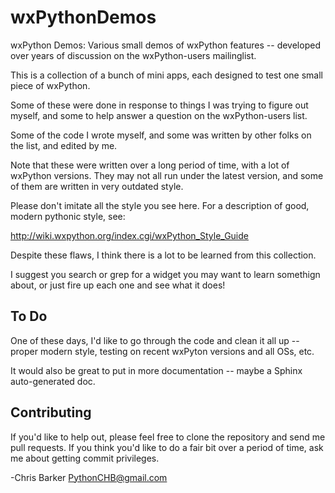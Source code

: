 wxPythonDemos
=============

wxPython Demos: Various small demos of wxPython features -- developed over years of discussion on the wxPython-users mailinglist.

This is a collection of a bunch of mini apps, each designed to test one
small piece of wxPython.

Some of these were done in response to things I was trying to figure out
myself, and some to help answer a question on the wxPython-users list. 

Some of the code I wrote myself, and some was written by other folks on
the list, and edited by me.

Note that these were written over a long period of time, with a lot of
wxPython versions. They may not all run under the latest version, and
some of them are written in very outdated style.

Please don't imitate all the style you see here. For a description of
good, modern pythonic style, see:

http://wiki.wxpython.org/index.cgi/wxPython_Style_Guide

Despite these flaws, I think there is a lot to be learned from this
collection.

I suggest you search or grep for a widget you may want to learn somethign about, or just fire up each one and see what it does!

To Do
----------

One of these days, I'd like to go through the code and clean it all up -- proper modern style, testing on recent wxPyton versions and all OSs, etc.

It would also be great to put in more documentation -- maybe a Sphinx auto-generated doc.

Contributing
--------------
If you'd like to help out, please feel free to clone the repository and send me pull requests. If you think you'd like to do a fair bit over a period of time, ask me about getting commit privileges.


-Chris Barker
  PythonCHB@gmail.com



